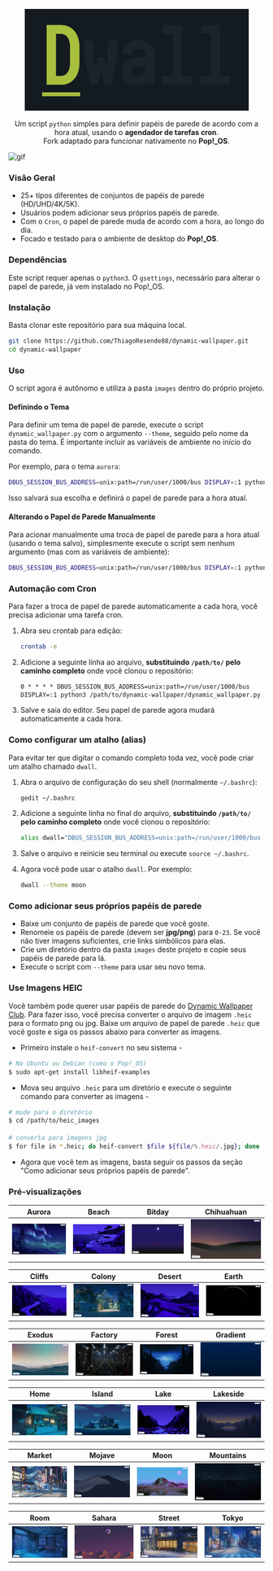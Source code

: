 <!-- Papel de Parede Dinâmico -->

<p align="center">
  <img src="https://raw.githubusercontent.com/adi1090x/files/master/dynamic-wallpaper/logo.png">
</p>

<p align="center">Um script <code>python</code> simples para definir papéis de parede de acordo com a hora atual, usando o <b>agendador de tarefas cron</b>. <br> Fork adaptado para funcionar nativamente no <b>Pop!_OS</b>.</p>

![gif](https://raw.githubusercontent.com/adi1090x/files/master/dynamic-wallpaper/main.gif) <br />

### Visão Geral

+ 25+ tipos diferentes de conjuntos de papéis de parede (HD/UHD/4K/5K).
+ Usuários podem adicionar seus próprios papéis de parede.
+ Com o `Cron`, o papel de parede muda de acordo com a hora, ao longo do dia.
+ Focado e testado para o ambiente de desktop do **Pop!_OS**.

### Dependências

Este script requer apenas o `python3`. O `gsettings`, necessário para alterar o papel de parede, já vem instalado no Pop!_OS.

### Instalação

Basta clonar este repositório para sua máquina local.

```bash
git clone https://github.com/ThiagoResende88/dynamic-wallpaper.git
cd dynamic-wallpaper
```

### Uso

O script agora é autônomo e utiliza a pasta `images` dentro do próprio projeto.

#### Definindo o Tema

Para definir um tema de papel de parede, execute o script `dynamic_wallpaper.py` com o argumento `--theme`, seguido pelo nome da pasta do tema. É importante incluir as variáveis de ambiente no início do comando.

Por exemplo, para o tema `aurora`:

```bash
DBUS_SESSION_BUS_ADDRESS=unix:path=/run/user/1000/bus DISPLAY=:1 python3 dynamic_wallpaper.py --theme aurora
```

Isso salvará sua escolha e definirá o papel de parede para a hora atual.

#### Alterando o Papel de Parede Manualmente

Para acionar manualmente uma troca de papel de parede para a hora atual (usando o tema salvo), simplesmente execute o script sem nenhum argumento (mas com as variáveis de ambiente):

```bash
DBUS_SESSION_BUS_ADDRESS=unix:path=/run/user/1000/bus DISPLAY=:1 python3 dynamic_wallpaper.py
```

### Automação com Cron

Para fazer a troca de papel de parede automaticamente a cada hora, você precisa adicionar uma tarefa cron.

1.  Abra seu crontab para edição:

    ```bash
    crontab -e
    ```

2.  Adicione a seguinte linha ao arquivo, **substituindo `/path/to/` pelo caminho completo** onde você clonou o repositório:

    ```
    0 * * * * DBUS_SESSION_BUS_ADDRESS=unix:path=/run/user/1000/bus DISPLAY=:1 python3 /path/to/dynamic-wallpaper/dynamic_wallpaper.py
    ```

3.  Salve e saia do editor. Seu papel de parede agora mudará automaticamente a cada hora.

### Como configurar um atalho (alias)

Para evitar ter que digitar o comando completo toda vez, você pode criar um atalho chamado `dwall`.

1.  Abra o arquivo de configuração do seu shell (normalmente `~/.bashrc`):
    ```bash
    gedit ~/.bashrc
    ```

2.  Adicione a seguinte linha no final do arquivo, **substituindo `/path/to/` pelo caminho completo** onde você clonou o repositório:
    ```bash
    alias dwall="DBUS_SESSION_BUS_ADDRESS=unix:path=/run/user/1000/bus DISPLAY=:1 python3 /path/to/dynamic-wallpaper/dynamic_wallpaper.py"
    ```

3.  Salve o arquivo e reinicie seu terminal ou execute `source ~/.bashrc`.

4.  Agora você pode usar o atalho `dwall`. Por exemplo:
    ```bash
    dwall --theme moon
    ```

### Como adicionar seus próprios papéis de parede

+ Baixe um conjunto de papéis de parede que você goste.
+ Renomeie os papéis de parede (devem ser **jpg/png**) para `0-23`. Se você não tiver imagens suficientes, crie links simbólicos para elas.
+ Crie um diretório dentro da pasta `images` deste projeto e copie seus papéis de parede para lá.
+ Execute o script com `--theme` para usar seu novo tema.

### Use Imagens HEIC

Você também pode querer usar papéis de parede do [Dynamic Wallpaper Club](https://dynamicwallpaper.club/). Para fazer isso, você precisa converter o arquivo de imagem `.heic` para o formato png ou jpg. Baixe um arquivo de papel de parede `.heic` que você goste e siga os passos abaixo para converter as imagens.

- Primeiro instale o `heif-convert` no seu sistema -
```bash
# No Ubuntu ou Debian (como o Pop!_OS)
$ sudo apt-get install libheif-examples
```

- Mova seu arquivo `.heic` para um diretório e execute o seguinte comando para converter as imagens -
```bash
# mude para o diretório
$ cd /path/to/heic_images

# converta para imagens jpg
$ for file in *.heic; do heif-convert $file ${file/%.heic/.jpg}; done
```

- Agora que você tem as imagens, basta seguir os passos da seção "Como adicionar seus próprios papéis de parede".

### Pré-visualizações

|Aurora|Beach|Bitday|Chihuahuan|
|--|--|--|--|
|![gif](https://raw.githubusercontent.com/adi1090x/files/master/dynamic-wallpaper/aurora.gif)|![gif](https://raw.githubusercontent.com/adi1090x/files/master/dynamic-wallpaper/beach.gif)|![gif](https://raw.githubusercontent.com/adi1090x/files/master/dynamic-wallpaper/bitday.gif)|![gif](https://raw.githubusercontent.com/adi1090x/files/master/dynamic-wallpaper/chihuahuan.gif)|

|Cliffs|Colony|Desert|Earth|
|--|--|--|--|
|![gif](https://raw.githubusercontent.com/adi1090x/files/master/dynamic-wallpaper/cliffs.gif)|![gif](https://raw.githubusercontent.com/adi1090x/files/master/dynamic-wallpaper/colony.gif)|![gif](https://raw.githubusercontent.com/adi1090x/files/master/dynamic-wallpaper/desert.gif)|![gif](https://raw.githubusercontent.com/adi1090x/files/master/dynamic-wallpaper/earth.gif)|

|Exodus|Factory|Forest|Gradient|
|--|--|--|--|
|![gif](https://raw.githubusercontent.com/adi1090x/files/master/dynamic-wallpaper/exodus.gif)|![gif](https://raw.githubusercontent.com/adi1090x/files/master/dynamic-wallpaper/factory.gif)|![gif](https://raw.githubusercontent.com/adi1090x/files/master/dynamic-wallpaper/forest.gif)|![gif](https://raw.githubusercontent.com/adi1090x/files/master/dynamic-wallpaper/gradient.gif)|

|Home|Island|Lake|Lakeside|
|--|--|--|--|
|![gif](https://raw.githubusercontent.com/adi1090x/files/master/dynamic-wallpaper/home.gif)|![gif](https://raw.githubusercontent.com/adi1090x/files/master/dynamic-wallpaper/island.gif)|![gif](https://raw.githubusercontent.com/adi1090x/files/master/dynamic-wallpaper/lake.gif)|![gif](https://raw.githubusercontent.com/adi1090x/files/master/dynamic-wallpaper/lakeside.gif)|

|Market|Mojave|Moon|Mountains|
|--|--|--|--|
|![gif](https://raw.githubusercontent.com/adi1090x/files/master/dynamic-wallpaper/market.gif)|![gif](https://raw.githubusercontent.com/adi1090x/files/master/dynamic-wallpaper/mojave.gif)|![gif](https://raw.githubusercontent.com/adi1090x/files/master/dynamic-wallpaper/moon.gif)|![gif](https://raw.githubusercontent.com/adi1090x/files/master/dynamic-wallpaper/mountains.gif)|

|Room|Sahara|Street|Tokyo|
|--|--|--|--|
|![gif](https://raw.githubusercontent.com/adi1090x/files/master/dynamic-wallpaper/room.gif)|![gif](https://raw.githubusercontent.com/adi1090x/files/master/dynamic-wallpaper/sahara.gif)|![gif](https://raw.githubusercontent.com/adi1090x/files/master/dynamic-wallpaper/street.gif)|![gif](https://raw.githubusercontent.com/adi1090x/files/master/dynamic-wallpaper/tokyo.gif)|
